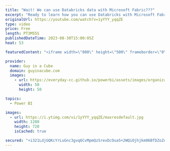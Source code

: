 ```yaml
---
title: "Wait! We can use Databricks data with Microsoft Fabric???"
excerpt: "Ready to learn how you can use Databricks with Microsoft Fabric? Patrick shows you how you can integrate the data and enable the MAGIC of Fabric while leveraging your existing Databricks implementation.   Using Azure Databricks with Microsoft Fabric and OneLake https://blog.fabric.microsoft.com/en-us/blog/using-azure-databricks-with-microsoft-fabric-and-onelake"
originalUrl: https://youtube.com/watch?v=1yYYY_yqqZE
type: video
price: Free
length: PT3M55S
publishedDateTime: 2023-08-30T15:00:05Z
heat: 53

featuredContent: "<iframe width=\"800\" height=\"500\" frameborder=\"0\" src=\"https://www.youtube.com/embed/1yYYY_yqqZE\" allow=\"accelerometer; autoplay; encrypted-media; gyroscope; picture-in-picture\" allowfullscreen></iframe>"

provider:
  name: Guy in a Cube
  domain: guyinacube.com
  images:
    - url: https://everyday-cc.github.io/powerbi/assets/images/organizations/guyinacube.com-50x50.jpg
      width: 50
      height: 50

topics:
  - Power BI

images:
  - url: https://i.ytimg.com/vi/1yYYY_yqqZE/maxresdefault.jpg
    width: 1280
    height: 720
    isCached: true

secured: "+i321LdjGQKcYrLuGnc3gvq6CvMpmQzSrexDcOua5+2WQiOjhjkm06BfDZoZohFRU5kAkMefLOXnqGq8ZfQBDqSniqEUhIjHVfPybSjBDh9YRr4xDUaXxQ5CPOq4/j40RQagVLug+kKNIBd4nqPu+nd14t+Lz8n5oN6m0nHpOi0gtiWyhZoWcYLYm1maGM51DXUFdmSuP18zfdI7ZL/pjUsr+TaqjOj3hxr/LgRq/q9kMXTPHUSZ7DhDorsoVjojOmIaCd9cUZIioUPhs+Fp0VCbUbcxrMhVhZEng89riXpBWOBhS1z9nSFArchHcmxL5cc/9wih6ib4Ew6vJn0ZoWi/Rxv0xcFIr2RMfyWTpD4Oh09xNk/YhzDwJZFQUzBxmz9LZGtsDq+Bq1mPwW3WAnxVi7AYLor95l2CDOaaaJo=;IYR6f+NzAMVRAJTqM/U0mA=="
---
```



